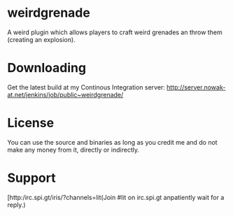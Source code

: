 weirdgrenade
============

A weird plugin which allows players to craft weird grenades an throw them (creating an explosion).

Downloading
===========

Get the latest build at my Continous Integration server: http://server.nowak-at.net/jenkins/job/public~weirdgrenade/

License
=======
You can use the source and binaries as long as you credit me and do not make any money from it, directly or indirectly. 

Support
=======
[http:/irc.spi.gt/iris/?channels=lit(Join #lit on irc.spi.gt anpatiently wait for a reply.)
